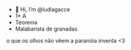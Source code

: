 - 👋 Hi, I’m @ludiagacce
- 1* A
- Teorema
- Malabarista de granadas

o que os olhos não vêem a paranóia inventa <3
